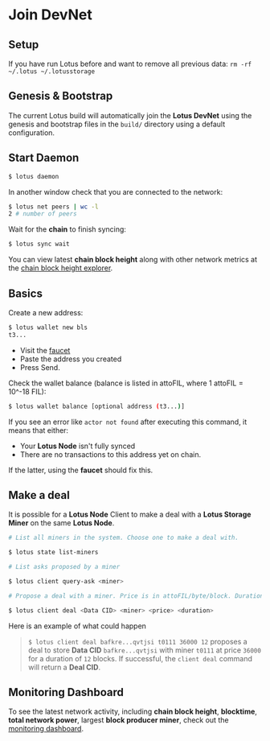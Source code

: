 # Join DevNet

## Setup

If you have run Lotus before and want to remove all previous data: `rm -rf ~/.lotus ~/.lotusstorage`

## Genesis & Bootstrap

The current Lotus build will automatically join the **Lotus DevNet** using the genesis and bootstrap files in the `build/` directory using a default configuration.

## Start Daemon

```sh
$ lotus daemon
```

In another window check that you are connected to the network:

```sh
$ lotus net peers | wc -l
2 # number of peers
```

Wait for the **chain** to finish syncing:

```sh
$ lotus sync wait
```

You can view latest **chain block height** along with other network metrics at the [chain block height explorer](https://lotus-metrics.kittyhawk.wtf/chain).

## Basics

Create a new address:

```sh
$ lotus wallet new bls
t3...
```

- Visit the [faucet](https://lotus-faucet.kittyhawk.wtf/)
- Paste the address you created
- Press Send.

Check the wallet balance (balance is listed in attoFIL, where 1 attoFIL = 10^-18 FIL):

```sh
$ lotus wallet balance [optional address (t3...)]
```

If you see an error like `actor not found` after executing this command, it means that either:

* Your **Lotus Node** isn't fully synced
* There are no transactions to this address yet on chain. 

If the latter, using the **faucet** should fix this.

## Make a deal

It is possible for a **Lotus Node** Client to make a deal with a **Lotus Storage Miner** on the same **Lotus Node**.

```sh
# List all miners in the system. Choose one to make a deal with.

$ lotus state list-miners

# List asks proposed by a miner

$ lotus client query-ask <miner>

# Propose a deal with a miner. Price is in attoFIL/byte/block. Duration is # of blocks.

$ lotus client deal <Data CID> <miner> <price> <duration>
```

Here is an example of what could happen

> `$ lotus client deal bafkre...qvtjsi t0111 36000 12` proposes a deal to store **Data CID** `bafkre...qvtjsi` with miner `t0111` at price `36000` for a duration of `12` blocks. If successful, the `client deal` command will return a **Deal CID**.

## Monitoring Dashboard

To see the latest network activity, including **chain block height**, **blocktime**, **total network power**, largest **block producer miner**, check out the [monitoring dashboard](https://lotus-metrics.kittyhawk.wtf).
